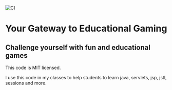 
![CI](https://github.com/rafaelaznar/torbesa/actions/workflows/ci.yml/badge.svg)

# Your Gateway to Educational Gaming

## Challenge yourself with fun and educational games

This code is MIT licensed.

I use this code in my classes to help students to learn java, servlets, jsp, jstl, sessions and more.